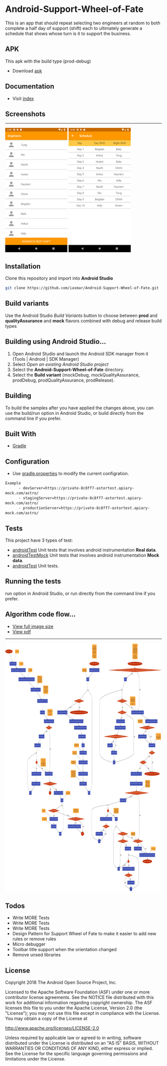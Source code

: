 # Android-Support-Wheel-of-Fate

This is an app that should repeat selecting two engineers at random to both complete a half day of support (shift) each to ultimately generate a schedule that shows whose turn is it to support the business.

## APK
This apk with the build type (prod-debug)
 - Download [apk](https://drive.google.com/file/d/1wHfKtFmFc-RXDTg-bOAv8zGtYFKvC2A2/view?usp=sharing)


## Documentation
 - Visit [index](http://htmlpreview.github.io/?https://github.com/iasmar/Android-Support-Wheel-of-Fate/blob/master/documentation/index.html)
 
## Screenshots
-------------
 <img src="screenshots/engineers_page.png" height="400" alt="Screenshot"/> <img src="screenshots/schedule_page.png" height="400" alt="Screenshot"/>
 
## Installation
Clone this repository and import into **Android Studio**
```bash
git clone https://github.com/iasmar/Android-Support-Wheel-of-Fate.git
```
## Build variants
Use the Android Studio *Build Variants* button to choose between **prod** and **qualityAssurance** and **mock** flavors combined with debug and release build types


## Building using Android Studio...

1. Open Android Studio and launch the Android SDK manager from it (Tools | Android | SDK Manager)
1. Select *Open an existing Android Studio project*
1. Select the **Android-Support-Wheel-of-Fate** directory.
1. Select the **Build variant** (mockDebug, mockQualityAssurance, prodDebug, prodQualityAssurance, prodRelease).

## Building
To build the samples after you have applied the changes above, you can use the build/run option in Android Studio, or build directly from the command line if you prefer.

 ## Built With

* [Gradle](https://guides.gradle.org/building-android-apps/)

## Configuration
 - Use [gradle.properties](https://github.com/iasmar/Android-Support-Wheel-of-Fate/blob/master/gradle.properties) to modify the current configration.

```
Example 
      - devServer=https://private-8c8ff7-astortest.apiary-mock.com/astro/
      - stagingServer=https://private-8c8ff7-astortest.apiary-mock.com/astro/
      - productionServer=https://private-8c8ff7-astortest.apiary-mock.com/astro/
```

## Tests
This project have 3 types of test:
 - [androidTest](https://github.com/iasmar/Android-Support-Wheel-of-Fate/tree/master/app/src/androidTest) Unit tests that involves android instrumentation **Real data**.
  - [androidTestMock](https://github.com/iasmar/Android-Support-Wheel-of-Fate/tree/master/app/src/androidTestMock) Unit tests that involves android instrumentation **Mock data**.
   - [androidTest](https://github.com/iasmar/Android-Support-Wheel-of-Fate/tree/master/app/src/test) Unit tests.

## Running the tests
run option in Android Studio, or run directly from the command line if you prefer.

## Algorithm code flow...
 -  [View full image size](https://raw.githubusercontent.com/iasmar/Android-Support-Wheel-of-Fate/master/algorithm_code_flow/algorithm_code_flow.png)
 - [View pdf](https://github.com/iasmar/Android-Support-Wheel-of-Fate/blob/master/algorithm_code_flow/algorithm_code_flow.pdf)
-------------
 <img src="algorithm_code_flow/algorithm_code_flow.png" height="800" alt="Screenshot"/>
 
## Todos

- Write MORE Tests
- Write MORE Tests
- Write MORE Tests
- Design Pattern for Support Wheel of Fate to make it easier to add new rules or remove rules
- Micro debugger
- Toolbar title support when the orientation changed
- Remove unsed libraries
 


License
----

Copyright 2018 The Android Open Source Project, Inc.

Licensed to the Apache Software Foundation (ASF) under one or more contributor
license agreements.  See the NOTICE file distributed with this work for
additional information regarding copyright ownership.  The ASF licenses this
file to you under the Apache License, Version 2.0 (the "License"); you may not
use this file except in compliance with the License.  You may obtain a copy of
the License at

http://www.apache.org/licenses/LICENSE-2.0

Unless required by applicable law or agreed to in writing, software
distributed under the License is distributed on an "AS IS" BASIS, WITHOUT
WARRANTIES OR CONDITIONS OF ANY KIND, either express or implied.  See the
License for the specific language governing permissions and limitations under
the License.
